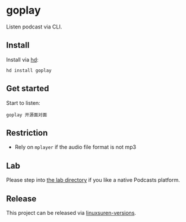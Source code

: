 # goplay

Listen podcast via CLI.

## Install

Install via [hd](https://github.com/linuxsuren/http-downloader):

```shell
hd install goplay
```

## Get started

Start to listen:

```shell
goplay 开源面对面
```

## Restriction

* Rely on `mplayer` if the audio file format is not mp3

## Lab

Please step into [the lab directory](../lab) if you like a native Podcasts platform.

## Release

This project can be released via [linuxsuren-versions](https://github.com/linuxsuren/linuxsuren-versions).
